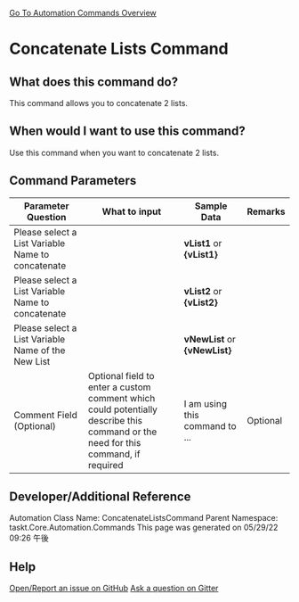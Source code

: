 <!--TITLE: Concatenate Lists Command -->
<!-- SUBTITLE: a command in the List Commands group. -->
[Go To Automation Commands Overview](/automation-commands.md)


# Concatenate Lists Command


## What does this command do?
This command allows you to concatenate 2 lists.


## When would I want to use this command?
Use this command when you want to concatenate 2 lists.


## Command Parameters
| Parameter Question   	| What to input  	|  Sample Data 	| Remarks  	|
| ---                    | ---               | ---           | ---       |
|Please select a List Variable Name to concatenate||**vList1** or **{vList1}**||
|Please select a List Variable Name to concatenate||**vList2** or **{vList2}**||
|Please select a List Variable Name of the New List||**vNewList** or **{vNewList}**||
|Comment Field (Optional)|Optional field to enter a custom comment which could potentially describe this command or the need for this command, if required|I am using this command to ...|Optional|










## Developer/Additional Reference
Automation Class Name: ConcatenateListsCommand
Parent Namespace: taskt.Core.Automation.Commands
This page was generated on 05/29/22 09:26 午後


## Help
[Open/Report an issue on GitHub](https://github.com/saucepleez/taskt/issues/new)
[Ask a question on Gitter](https://gitter.im/taskt-rpa/Lobby)
